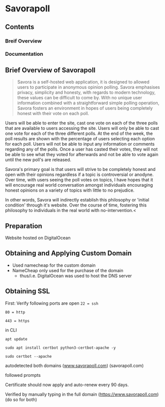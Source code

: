 # Savorapoll

## Contents

### Breif Overview
### Documentation 

## Brief Overview of Savorapoll

>Savora is a self-hosted web application, it is designed to allowed users to participate in anonymous opinion polling. Savora emphasises privacy, simplicity and honesty, with regards to modern technology, these values can be difficult to come by. With no unique user information combined with a straightforward simple polling operation, Savora fosters an environment in hopes of users being completely honest with their vote on each poll.

Users will be able to enter the site, cast one vote on each of the three polls that are available to users accessing the site. Users will only be able to cast one vote for each of the three different polls. At the end of the week, the poll results are shown with the percentage of users selecting each option for each poll. Users will not be able to input any information or comments regarding any of the polls. Once a user has casted their votes, they will not be able to see what they voted for afterwards and not be able to vote again until the new poll's are released.

Savora's primary goal is that users will strive to be completely honest and open with their opinions regardless if a topic is controversial or anodyne. Over time, with users seeing the poll votes on topics, I have hopes that it will encourage real world conversation amongst individuals encouraging honest opinions on a variety of topics with little to no prejudice.

In other words, Savora will indirectly establish this philosophy or 'initial condition' through it's website. Over the course of time, fostering this philosophy to individuals in the real world with no-intervention.<


## Preparation

Website hosted on DigitalOcean

## Obtaining and Applying Custom Domain

* Used namecheap for the custom domain
* NameCheap only used for the purchase of the domain
  * thus/i.e. DigitalOcean was used to host the DNS server
  

## Obtaining SSL

First: Verify following ports are open
`22 = ssh`

`80 = http`

`443 = https`

in CLI

`apt update`

`sudo apt install certbot python3-certbot-apache -y`

`sudo certbot --apache`

autodetected both domains (www.savorapoll.com) (savorapoll.com)

followed prompts 

Certificate should now apply and auto-renew every 90 days.

Verified by manually typing in the full domain (https://www.savorapoll.com) (do so for both)
